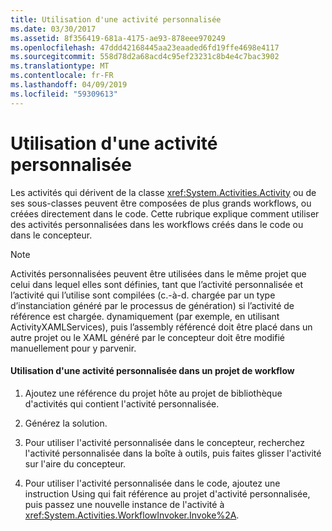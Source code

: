```yaml
---
title: Utilisation d'une activité personnalisée
ms.date: 03/30/2017
ms.assetid: 8f356419-681a-4175-ae93-878eee970249
ms.openlocfilehash: 47ddd42168445aa23eaaded6fd19ffe4698e4117
ms.sourcegitcommit: 558d78d2a68acd4c95ef23231c8b4e4c7bac3902
ms.translationtype: MT
ms.contentlocale: fr-FR
ms.lasthandoff: 04/09/2019
ms.locfileid: "59309613"
---
```

# <a name="using-a-custom-activity"></a>Utilisation d'une activité personnalisée
Les activités qui dérivent de la classe <xref:System.Activities.Activity> ou de ses sous-classes peuvent être composées de plus grands workflows, ou créées directement dans le code. Cette rubrique explique comment utiliser des activités personnalisées dans les workflows créés dans le code ou dans le concepteur.  
  
> [!NOTE]
>  Activités personnalisées peuvent être utilisées dans le même projet que celui dans lequel elles sont définies, tant que l’activité personnalisée et l’activité qui l’utilise sont compilées (c.-à-d. chargée par un type d’instanciation généré par le processus de génération) si l’activité de référence est chargée. dynamiquement (par exemple, en utilisant ActivityXAMLServices), puis l’assembly référencé doit être placé dans un autre projet ou le XAML généré par le concepteur doit être modifié manuellement pour y parvenir.  
  
#### <a name="using-a-custom-activity-to-a-workflow-project"></a>Utilisation d'une activité personnalisée dans un projet de workflow  
  
1. Ajoutez une référence du projet hôte au projet de bibliothèque d'activités qui contient l'activité personnalisée.  
  
2. Générez la solution.  
  
3. Pour utiliser l'activité personnalisée dans le concepteur, recherchez l'activité personnalisée dans la boîte à outils, puis faites glisser l'activité sur l'aire du concepteur.  
  
4. Pour utiliser l'activité personnalisée dans le code, ajoutez une instruction Using qui fait référence au projet d'activité personnalisée, puis passez une nouvelle instance de l'activité à <xref:System.Activities.WorkflowInvoker.Invoke%2A>.
